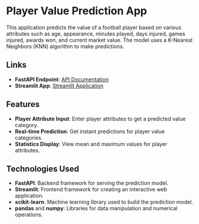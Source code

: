 # Player Value Prediction App

This application predicts the value of a football player based on various attributes such as age, appearance, minutes played, days injured, games injured, awards won, and current market value. The model uses a K-Nearest Neighbors (KNN) algorithm to make predictions.

## Links

- **FastAPI Endpoint**: [API Documentation](https://use-case-7-mijx.onrender.com)
- **Streamlit App**: [Streamlit Application](https://tariq-use-case-7-model-deploymet.streamlit.app/)

## Features

- **Player Attribute Input**: Enter player attributes to get a predicted value category.
- **Real-time Prediction**: Get instant predictions for player value categories.
- **Statistics Display**: View mean and maximum values for player attributes.

## Technologies Used

- **FastAPI**: Backend framework for serving the prediction model.
- **Streamlit**: Frontend framework for creating an interactive web application.
- **scikit-learn**: Machine learning library used to build the prediction model.
- **pandas** and **numpy**: Libraries for data manipulation and numerical operations.
